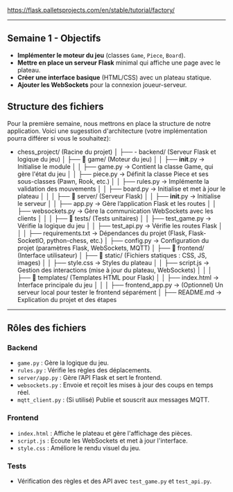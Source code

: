 https://flask.palletsprojects.com/en/stable/tutorial/factory/


---

## Semaine 1 - Objectifs

- **Implémenter le moteur du jeu** (classes `Game`, `Piece`, `Board`).  
- **Mettre en place un serveur Flask** minimal qui affiche une page avec le plateau.  
- **Créer une interface basique** (HTML/CSS) avec un plateau statique.  
- **Ajouter les WebSockets** pour la connexion joueur-serveur.  

## Structure des fichiers

Pour la première semaine, nous mettrons en place la structure de notre application. Voici une sugesstion d'architecture (votre implémentation pourra différer si vous le souhaitez):

-  chess_project/ (Racine du projet)
│
├── - backend/ (Serveur Flask et logique du jeu)
│ ├── 📂 game/ (Moteur du jeu)
│ │ ├── __init__.py → Initialise le module
│ │ ├── game.py → Contient la classe Game, qui gère l'état du jeu
│ │ ├── piece.py → Définit la classe Piece et ses sous-classes (Pawn, Rook, etc.)
│ │ ├── rules.py → Implémente la validation des mouvements
│ │ ├── board.py → Initialise et met à jour le plateau
│ │
│ ├── 📂 server/ (Serveur Flask)
│ │ ├── __init__.py → Initialise le serveur
│ │ ├── app.py → Gère l’application Flask et les routes
│ │ ├── websockets.py → Gère la communication WebSockets avec les clients
│ │
│ ├── 📂 tests/ (Tests unitaires)
│ │ ├── test_game.py → Vérifie la logique du jeu
│ │ ├── test_api.py → Vérifie les routes Flask
│ │
│ ├── requirements.txt → Dépendances du projet (Flask, Flask-SocketIO, python-chess, etc.)
│ ├── config.py → Configuration du projet (paramètres Flask, WebSockets, MQTT)
│
├── 📂 frontend/ (Interface utilisateur)
│ ├── 📂 static/ (Fichiers statiques : CSS, JS, images)
│ │ ├── style.css → Styles du plateau
│ │ ├── script.js → Gestion des interactions (mise à jour du plateau, WebSockets)
│ │
│ ├── 📂 templates/ (Templates HTML pour Flask)
│ │ ├── index.html → Interface principale du jeu
│ │
│ ├── frontend_app.py → (Optionnel) Un serveur local pour tester le frontend séparément
│
├── README.md → Explication du projet et des étapes
---

## Rôles des fichiers

### **Backend**
- `game.py` : Gère la logique du jeu.
- `rules.py` : Vérifie les règles des déplacements.
- `server/app.py` : Gère l’API Flask et sert le frontend.
- `websockets.py` : Envoie et reçoit les mises à jour des coups en temps réel.
- `mqtt_client.py` : (Si utilisé) Publie et souscrit aux messages MQTT.

### **Frontend**
- `index.html` : Affiche le plateau et gère l'affichage des pièces.
- `script.js` : Écoute les WebSockets et met à jour l'interface.
- `style.css` : Améliore le rendu visuel du jeu.

### **Tests**
- Vérification des règles et des API avec `test_game.py` et `test_api.py`.
